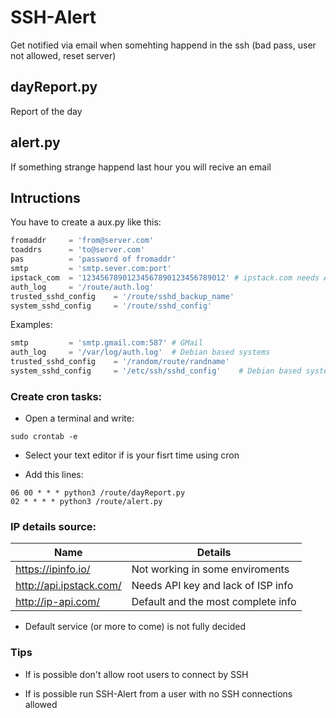 # SSH-Alert
Get notified via email when somehting happend in the ssh (bad pass, user not allowed, reset server)

## dayReport.py
Report of the day

## alert.py
If something strange happend last hour you will recive an email

## Intructions

You have to create a aux.py like this:

```python
fromaddr     = 'from@server.com'
toaddrs      = 'to@server.com'
pas          = 'password of fromaddr'
smtp         = 'smtp.sever.com:port'
ipstack_com  = '12345678901234567890123456789012' # ipstack.com needs API key
auth_log     = '/route/auth.log'
trusted_sshd_config    = '/route/sshd_backup_name'
system_sshd_config     = '/route/sshd_config'

```

Examples:

```python
smtp         = 'smtp.gmail.com:587' # GMail
auth_log     = '/var/log/auth.log'  # Debian based systems
trusted_sshd_config    = '/random/route/randname'
system_sshd_config     = '/etc/ssh/sshd_config'    # Debian based systems
```

### Create cron tasks:

- Open a terminal and write:

```
sudo crontab -e
```

- Select your text editor if is your fisrt time using cron

- Add this lines:

```
06 00 * * * python3 /route/dayReport.py
02 * * * * python3 /route/alert.py
```

### IP details source:

| Name                 | Details |
|----------------------|-------------------------|
| https://ipinfo.io/       | Not working in some enviroments        | 
| http://api.ipstack.com/  | Needs API key and lack of ISP info     | 
| http://ip-api.com/       | Default and the most complete info     | 

- Default service (or more to come) is not fully decided      


### Tips

- If is possible don't allow root users to connect by SSH

- If is possible run SSH-Alert from a user with no SSH connections allowed
